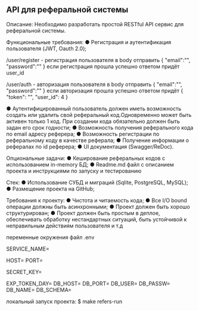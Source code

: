 ## API для реферальной системы

Описание:
Необходимо разработать простой RESTful API сервис для реферальной
системы.

Функциональные требования:
● Регистрация и аутентификация пользователя (JWT, Oauth 2.0);

/user/register - регистрация пользователя
в body отправить
{
    "email":"",
    "password":""
}
если регистрация прошла успешно ответом придёт user_id

/user/auth - авторизация пользователя
в body отправить
{
    "email":"",
    "password":""
}
если авторизация прошла успешно ответом придёт
{
    "token": "",
    "user_id": 4
}


● Аутентифицированный пользователь должен иметь возможность
создать или удалить свой реферальный код.Одновременно может
быть активен только 1 код. При создании кода обязательно должен
быть задан его срок годности;
● Возможность получения реферального кода по email адресу
реферера;
● Возможность регистрации по реферальному коду в качестве
реферала;
● Получение информации о рефералах по id реферера;
● UI документация (Swagger/ReDoc).

Опциональные задачи:
● Кеширование реферальных кодов с использованием in-memory БД;
● Readme.md файл с описанием проекта и инструкциями по запуску и
тестированию

Стек:
● Использование СУБД и миграций (Sqlite, PostgreSQL, MySQL);
● Размещение проекта на GitHub;


Требования к проекту:
● Чистота и читаемость кода;
● Все I/O bound операции должны быть асинхронными;
● Проект должен быть хорошо структурирован;
● Проект должен быть простым в деплое, обеспечивать обработку
нестандартных ситуаций, быть устойчивой к неправильным
действиям пользователя и т.д





переменные окружения файл .env

<!-- наименование приложения -->
SERVICE_NAME=
<!-- Хост и порт на которых запускается приложение -->
HOST=
PORT=
<!-- на его основе генерируется и проверяется
токен при изменении все пользоаптели разлогинятся-->
SECRET_KEY=
<!-- Время жизни токена в приложении -->
EXP_TOKEN_DAY=
DB_HOST=
DB_PORT=
DB_USER=
DB_PASSW=
DB_NAME=
DB_SCHEMA=


локальный запуск проекта:
$ make refers-run